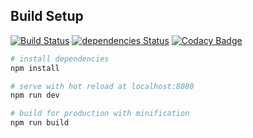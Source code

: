 ## Build Setup

[![Build Status](https://travis-ci.org/thulioph/vue-spa.svg?branch=master)](https://travis-ci.org/thulioph/vue-spa) [![dependencies Status](https://david-dm.org/thulioph/vue-spa/status.svg)](https://david-dm.org/thulioph/vue-spa) [![Codacy Badge](https://api.codacy.com/project/badge/Grade/9819b0235932443a8e23abd41edbbf96)](https://www.codacy.com/app/thulioph/vue-spa?utm_source=github.com&amp;utm_medium=referral&amp;utm_content=thulioph/vue-spa&amp;utm_campaign=Badge_Grade)

``` bash
# install dependencies
npm install

# serve with hot reload at localhost:8080
npm run dev

# build for production with minification
npm run build
```